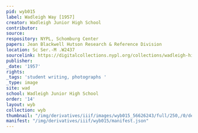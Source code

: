 ```yaml
---
pid: wyb015
label: Wadleigh Way [1957]
creator: Wadleigh Junior High School
contributor:
source:
respository: NYPL, Schomburg Center
papers: Jean Blackwell Hutson Research & Reference Division
location: Sc Ser.-M .W2437
sourcelink: https://digitalcollections.nypl.org/collections/wadleigh-high-school-yearbooks#/?tab=navigation
publisher:
_date: '1957'
rights:
_tags: 'student writing, photographs '
_type: image
site: wad
school: Wadleigh Junior High School
order: '14'
layout: wyb
collection: wyb
thumbnail: "/img/derivatives/iiif/images/wyb015_56626243/full/250,/0/default.jpg"
manifest: "/img/derivatives/iiif/wyb015/manifest.json"
---
```

